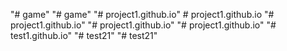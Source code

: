 "# game" 
"# game" 
"# project1.github.io" 
#   p r o j e c t 1 . g i t h u b . i o  
 "# project1.github.io" 
"# project1.github.io" 
"# project1.github.io" 
"# test1.github.io" 
"# test21" 
"# test21" 
